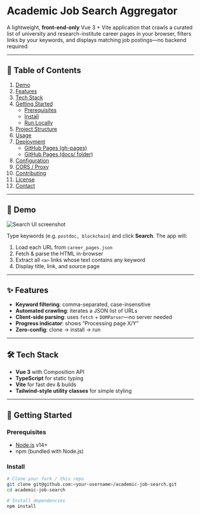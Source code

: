 # Academic Job Search Aggregator

A lightweight, **front-end-only** Vue 3 + Vite application that crawls a curated list of university and research-institute career pages in your browser, filters links by your keywords, and displays matching job postings—no backend required.

---

## 📖 Table of Contents

1. [Demo](#-demo)  
2. [Features](#-features)  
3. [Tech Stack](#-tech-stack)  
4. [Getting Started](#-getting-started)  
   - [Prerequisites](#prerequisites)  
   - [Install](#install)  
   - [Run Locally](#run-locally)  
5. [Project Structure](#-project-structure)  
6. [Usage](#-usage)  
7. [Deployment](#-deployment)  
   - [GitHub Pages (gh-pages)](#github-pages-gh-pages)  
   - [GitHub Pages (docs/ folder)](#github-pages-docs-folder)  
8. [Configuration](#-configuration)  
9. [CORS / Proxy](#-cors--proxy)  
10. [Contributing](#-contributing)  
11. [License](#-license)  
12. [Contact](#-contact)  

---

## 🚀 Demo

![Search UI screenshot](./screenshot.png)

Type keywords (e.g. `postdoc, blockchain`) and click **Search**. The app will:

1. Load each URL from `career_pages.json`  
2. Fetch & parse the HTML in-browser  
3. Extract all `<a>` links whose text contains any keyword  
4. Display title, link, and source page  

---

## ✨ Features

- **Keyword filtering**: comma-separated, case-insensitive  
- **Automated crawling**: iterates a JSON list of URLs  
- **Client-side parsing**: uses `fetch` + `DOMParser`—no server needed  
- **Progress indicator**: shows “Processing page X/Y”  
- **Zero-config**: clone → install → run  

---

## 🛠 Tech Stack

- **Vue 3** with Composition API  
- **TypeScript** for static typing  
- **Vite** for fast dev & builds  
- **Tailwind-style utility classes** for simple styling  

---

## 🏁 Getting Started

### Prerequisites

- [Node.js](https://nodejs.org/) v14+  
- npm (bundled with Node.js)

### Install

```bash
# Clone your fork / this repo
git clone git@github.com:<your-username>/academic-job-search.git
cd academic-job-search

# Install dependencies
npm install
